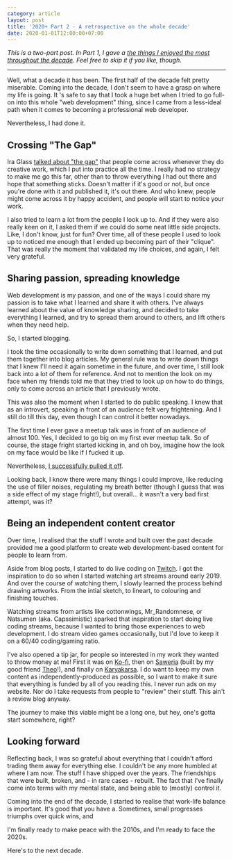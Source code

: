 ```yaml
---
category: article
layout: post
title: '2020+ Part 2 - A retrospective on the whole decade'
date: 2020-01-01T12:00:00+07:00
---
```


_This is a two-part post. In Part 1, I gave a [the things I enjoyed the most throughout the decade](/posts/2020/01/01/2020plus-part-1-bests-of-the-decade/). Feel free to skip it if you like, though._

---

Well, what a decade it has been. The first half of the decade felt pretty miserable. Coming into the decade, I don't seem to have a grasp on where my life is going. It 's safe to say that I took a huge bet when I tried to go full-on into this whole "web development" thing, since I came from a less-ideal path when it comes to becoming a professional web developer.

Nevertheless, I had done it.

## Crossing "The Gap"

Ira Glass [talked about "the gap"](https://www.youtube.com/watch?v=GHrmKL2XKcE) that people come across whenever they do creative work, which I put into practice all the time. I really had no strategy to make me go this far, other than to throw everything I had out there and hope that something sticks. Doesn't matter if it's good or not, but once you're done with it and published it, it's out there. And who knew, people might come across it by happy accident, and people will start to notice your work.

I also tried to learn a lot from the people I look up to. And if they were also really keen on it, I asked them if we could do some neat little side projects. Like, I don't know, just for fun? Over time, all of these people I used to look up to noticed me enough that I ended up becoming part of their "clique". That was really the moment that validated my life choices, and again, I felt very grateful.

## Sharing passion, spreading knowledge

Web development is my passion, and one of the ways I could share my passion is to take what I learned and share it with others. I've always learned about the value of knowledge sharing, and decided to take everything I learned, and try to spread them around to others, and lift others when they need help.

So, I started blogging.

I took the time occasionally to write down something that I learned, and put them together into blog articles. My general rule was to write down things that I knew I'll need it again sometime in the future, and over time, I still look back into a lot of them for reference. And not to mention the look on my face when my friends told me that they tried to look up on how to do things, only to come across an article that I previously wrote.

This was also the moment when I started to do public speaking. I knew that as an introvert, speaking in front of an audience felt very frightening. And I still do till this day, even though I can control it better nowadays.

The first time I ever gave a meetup talk was in front of an audience of almost 100. Yes, I decided to go big on my first ever meetup talk. So of course, the stage fright started kicking in, and oh boy, imagine how the look on my face would be like if I fucked it up.

Nevertheless, [I successfully pulled it off](https://www.youtube.com/watch?v=2-UdpRZEMfk).

Looking back, I know there were many things I could improve, like reducing the use of filler noises, regulating my breath better (though I guess that was a side effect of my stage fright!), but overall... it wasn't a very bad first attempt, was it?

## Being an independent content creator

Over time, I realised that the stuff I wrote and built over the past decade provided me a good platform to create web development-based content for people to learn from.

Aside from blog posts, I started to do live coding on [Twitch](https://www.twitch.tv/resir014). I got the inspiration to do so when I started watching art streams around early 2019. And over the course of watching them, I slowly learned the process behind drawing artworks. From the intial sketch, to lineart, to colouring and finishing touches.

Watching streams from artists like cottonwings, Mr_Randomnese, or Natsumen (aka. Capssimistic) sparked that inspiration to start doing live coding streams, because I wanted to bring those experiences to web development. I do stream video games occasionally, but I'd love to keep it on a 60/40 coding/gaming ratio.

I've also opened a tip jar, for people so interested in my work they wanted to throw money at me! First it was on [Ko-fi](https://ko-fi.com/resir014), then on [Saweria](https://saweria.co/donate/resir014) (built by my good friend [Theo](https://twitter.com/tibudiyanto)!), and finally on [Karyakarsa](https://karyakarsa.com/resir014). I do want to keep my own content as independently-produced as possible, so I want to make it sure that everything is funded by all of you reading this. I never run ads on my website. Nor do I take requests from people to "review" their stuff. This ain't a review blog anyway.

The journey to make this viable might be a long one, but hey, one's gotta start somewhere, right?

## Looking forward

Reflecting back, I was so grateful about everything that I couldn't afford trading them away for everything else. I couldn't be any more humbled at where I am now. The stuff I have shipped over the years. The friendships that were built, broken, and - in rare cases - rebuilt. The fact that I've finally come into terms with my mental state, and being able to (mostly) control it.

Coming into the end of the decade, I started to realise that work-life balance is important. It's good that you have a. Sometimes, small progresses triumphs over quick wins, and

I'm finally ready to make peace with the 2010s, and I'm ready to face the 2020s.

Here's to the next decade.
